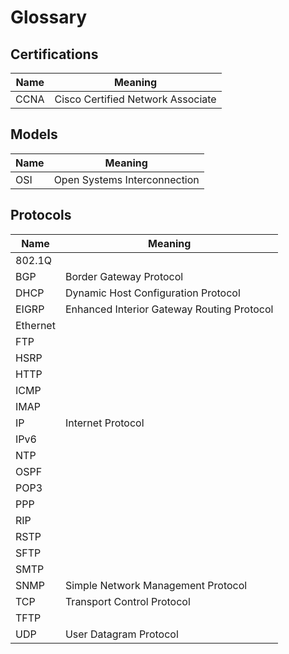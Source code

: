 # Glossary

## Certifications

Name | Meaning
-----|----------------------------------
CCNA | Cisco Certified Network Associate

## Models

Name | Meaning
-----|----------------------------
OSI  | Open Systems Interconnection

## Protocols

Name     | Meaning
---------|-------
802.1Q   |
BGP      | Border Gateway Protocol
DHCP     | Dynamic Host Configuration Protocol
EIGRP    | Enhanced Interior Gateway Routing Protocol
Ethernet |
FTP      |
HSRP     |
HTTP     |
ICMP     |
IMAP     |
IP       | Internet Protocol
IPv6     |
NTP      |
OSPF     |
POP3     |
PPP      |
RIP      |
RSTP     |
SFTP     |
SMTP     |
SNMP     | Simple Network Management Protocol
TCP      | Transport Control Protocol
TFTP     |
UDP      | User Datagram Protocol
